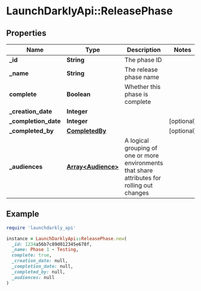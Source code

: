# LaunchDarklyApi::ReleasePhase

## Properties

| Name | Type | Description | Notes |
| ---- | ---- | ----------- | ----- |
| **_id** | **String** | The phase ID |  |
| **_name** | **String** | The release phase name |  |
| **complete** | **Boolean** | Whether this phase is complete |  |
| **_creation_date** | **Integer** |  |  |
| **_completion_date** | **Integer** |  | [optional] |
| **_completed_by** | [**CompletedBy**](CompletedBy.md) |  | [optional] |
| **_audiences** | [**Array&lt;Audience&gt;**](Audience.md) | A logical grouping of one or more environments that share attributes for rolling out changes |  |

## Example

```ruby
require 'launchdarkly_api'

instance = LaunchDarklyApi::ReleasePhase.new(
  _id: 1234a56b7c89d012345e678f,
  _name: Phase 1 - Testing,
  complete: true,
  _creation_date: null,
  _completion_date: null,
  _completed_by: null,
  _audiences: null
)
```

